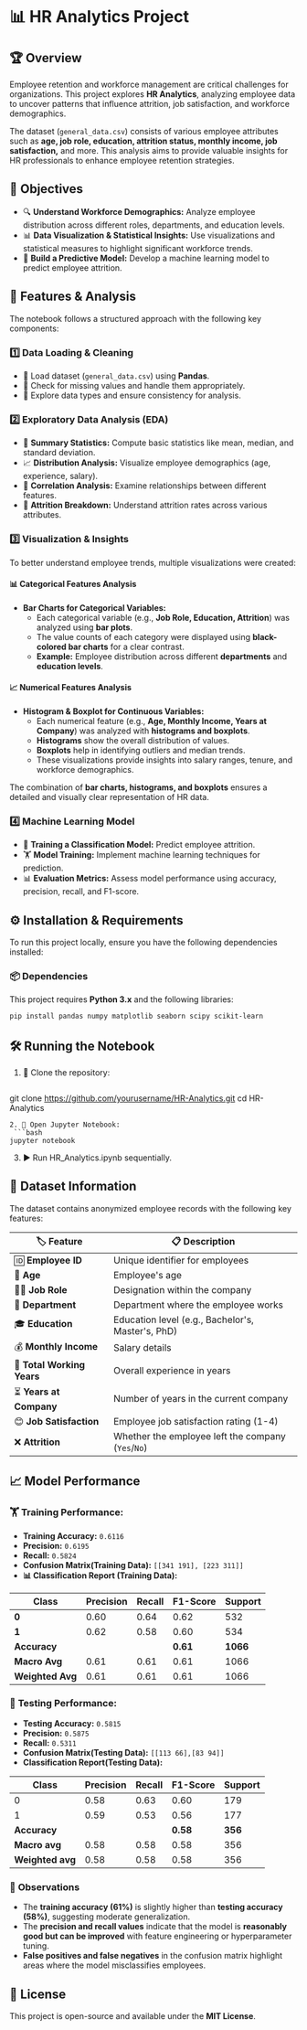 # 📊 HR Analytics Project

## 🏆 Overview
Employee retention and workforce management are critical challenges for organizations. This project explores **HR Analytics**, analyzing employee data to uncover patterns that influence attrition, job satisfaction, and workforce demographics.  

The dataset (`general_data.csv`) consists of various employee attributes such as **age, job role, education, attrition status, monthly income, job satisfaction,** and more. This analysis aims to provide valuable insights for HR professionals to enhance employee retention strategies.  

## 🎯 Objectives
- 🔍 **Understand Workforce Demographics:** Analyze employee distribution across different roles, departments, and education levels.
- 📊 **Data Visualization & Statistical Insights:** Use visualizations and statistical measures to highlight significant workforce trends.
- 🤖 **Build a Predictive Model:** Develop a machine learning model to predict employee attrition.


## 🚀 Features & Analysis
The notebook follows a structured approach with the following key components:

### 1️⃣ **Data Loading & Cleaning**
   - 📂 Load dataset (`general_data.csv`) using **Pandas**.
   - 🧹 Check for missing values and handle them appropriately.
   - 🔄 Explore data types and ensure consistency for analysis.

### 2️⃣ **Exploratory Data Analysis (EDA)**
   - 📜 **Summary Statistics:** Compute basic statistics like mean, median, and standard deviation.
   - 📈 **Distribution Analysis:** Visualize employee demographics (age, experience, salary).
   - 🔗 **Correlation Analysis:** Examine relationships between different features.
   - 🚪 **Attrition Breakdown:** Understand attrition rates across various attributes.

### 3️⃣ **Visualization & Insights**
To better understand employee trends, multiple visualizations were created:

#### 📊 **Categorical Features Analysis**
- **Bar Charts for Categorical Variables:**  
  - Each categorical variable (e.g., **Job Role, Education, Attrition**) was analyzed using **bar plots**.  
  - The value counts of each category were displayed using **black-colored bar charts** for a clear contrast.  
  - **Example:** Employee distribution across different **departments** and **education levels**.

#### 📈 **Numerical Features Analysis**
- **Histogram & Boxplot for Continuous Variables:**  
  - Each numerical feature (e.g., **Age, Monthly Income, Years at Company**) was analyzed with **histograms and boxplots**.
  - **Histograms** show the overall distribution of values.
  - **Boxplots** help in identifying outliers and median trends.
  - These visualizations provide insights into salary ranges, tenure, and workforce demographics.

The combination of **bar charts, histograms, and boxplots** ensures a detailed and visually clear representation of HR data.

### 4️⃣ **Machine Learning Model**
   - 🤖 **Training a Classification Model:** Predict employee attrition.
   - 🏋️ **Model Training:** Implement machine learning techniques for prediction.
   - 📊 **Evaluation Metrics:** Assess model performance using accuracy, precision, recall, and F1-score.

## ⚙️ Installation & Requirements
To run this project locally, ensure you have the following dependencies installed:

### 📦 **Dependencies**
This project requires **Python 3.x** and the following libraries:
```bash
pip install pandas numpy matplotlib seaborn scipy scikit-learn
```

## 🛠 Running the Notebook
1. 🚀 Clone the repository:
   ```bash
  git clone https://github.com/yourusername/HR-Analytics.git
  cd HR-Analytics
  ```
2. 📂 Open Jupyter Notebook:
   ```bash
  jupyter notebook
  ```
3. ▶️ Run HR_Analytics.ipynb sequentially.

## 📑 Dataset Information  
The dataset contains anonymized employee records with the following key features:  

| 🏷️ **Feature**          | 📋 **Description**                                      |
|-------------------------|--------------------------------------------------------|
| 🆔 **Employee ID**      | Unique identifier for employees                        |
| 🎂 **Age**              | Employee's age                                         |
| 👨‍💼 **Job Role**       | Designation within the company                        |
| 🏢 **Department**       | Department where the employee works                    |
| 🎓 **Education**        | Education level (e.g., Bachelor's, Master's, PhD)     |
| 💰 **Monthly Income**   | Salary details                                        |
| 📆 **Total Working Years** | Overall experience in years                        |
| ⏳ **Years at Company**  | Number of years in the current company                |
| 😊 **Job Satisfaction** | Employee job satisfaction rating (1-4)                |
| ❌ **Attrition**        | Whether the employee left the company (`Yes`/`No`)    |

## 📈 Model Performance

### 🏋️ Training Performance:
- **Training Accuracy:** `0.6116`
- **Precision:** `0.6195`
- **Recall:** `0.5824`
- **Confusion Matrix(Training Data):** `[[341 191], [223 311]]`
- **📊 Classification Report (Training Data):**

| Class | Precision | Recall | F1-Score | Support |
|-------|-----------|--------|----------|---------|
| **0** | 0.60      | 0.64   | 0.62     | 532     |
| **1** | 0.62      | 0.58   | 0.60     | 534     |
| **Accuracy** |   |   | **0.61** | **1066** |
| **Macro Avg** | 0.61 | 0.61 | 0.61 | 1066 |
| **Weighted Avg** | 0.61 | 0.61 | 0.61 | 1066 |


### 🧪 **Testing Performance:**
- **Testing Accuracy:** `0.5815`
- **Precision:** `0.5875`
- **Recall:** `0.5311`
-  **Confusion Matrix(Testing Data):** `[[113 66],[83 94]]`
-  **Classification Report(Testing Data):**

| Class | Precision | Recall | F1-Score | Support |
|-------|-----------|--------|----------|---------|
| 0     | 0.58      | 0.63   | 0.60     | 179     |
| 1     | 0.59      | 0.53   | 0.56     | 177     |
| **Accuracy** |       |        | **0.58** | **356** |
| **Macro avg** | 0.58  | 0.58   | 0.58     | 356     |
| **Weighted avg** | 0.58  | 0.58   | 0.58     | 356     |


### 📌 **Observations**
- The **training accuracy (61%)** is slightly higher than **testing accuracy (58%)**, suggesting moderate generalization.
- The **precision and recall values** indicate that the model is **reasonably good but can be improved** with feature engineering or hyperparameter tuning.
- **False positives and false negatives** in the confusion matrix highlight areas where the model misclassifies employees.

## 📜 License
This project is open-source and available under the **MIT License**.
